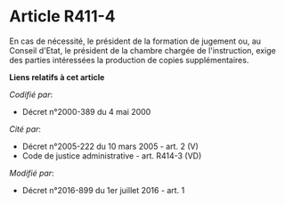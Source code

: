 # Article R411-4

En cas de nécessité, le président de la formation de jugement ou, au Conseil d'Etat, le président de la  chambre chargée de
l'instruction, exige des parties intéressées la production de copies supplémentaires.

**Liens relatifs à cet article**

_Codifié par_:

  - Décret n°2000-389 du 4 mai 2000

_Cité par_:

  - Décret n°2005-222 du 10 mars 2005 - art. 2 (V)
  - Code de justice administrative - art. R414-3 (VD)

_Modifié par_:

  - Décret n°2016-899 du 1er juillet 2016 - art. 1
